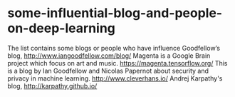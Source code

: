 # some-influential-blog-and-people-on-deep-learning
The list contains some blogs or people who have influence
Goodfellow’s blog, http://www.iangoodfellow.com/blog/
Magenta is a Google Brain project which focus on art and music.  https://magenta.tensorflow.org/
This is a blog by Ian Goodfellow and Nicolas Papernot about security and privacy in machine learning. http://www.cleverhans.io/
Andrej Karpathy's blog, http://karpathy.github.io/
